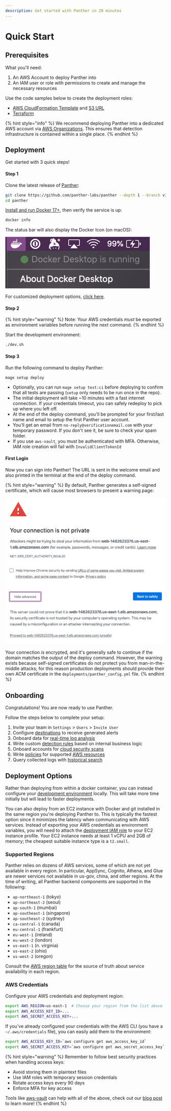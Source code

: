 ```yaml
---
description: Get started with Panther in 20 minutes
---
```


# Quick Start

## Prerequisites

What you'll need:

1. An AWS Account to deploy Panther into
2. An IAM user or role with permissions to create and manage the necessary resources

Use the code samples below to create the deployment roles:

- [AWS CloudFormation Template](https://github.com/panther-labs/panther/tree/master/deployments/auxiliary/cloudformation/panther-deployment-role.yml) and [S3 URL](https://panther-public-cloudformation-templates.s3-us-west-2.amazonaws.com/panther-deployment-role/latest/template.yml)
- [Terraform](https://github.com/panther-labs/panther/tree/master/deployments/auxiliary/terraform/panther-deployment-role.tf)

{% hint style="info" %}
We recommend deploying Panther into a dedicated AWS account via [AWS Organizations](https://aws.amazon.com/blogs/security/how-to-use-aws-organizations-to-automate-end-to-end-account-creation/). This ensures that detection infrastructure is contained within a single place.
{% endhint %}

## Deployment

Get started with 3 quick steps!

#### Step 1

Clone the latest release of [Panther](https://github.com/panther-labs/panther):

```bash
git clone https://github.com/panther-labs/panther --depth 1 --branch v1.2.0
cd panther
```

[Install and run Docker 17+](https://docs.docker.com/install/), then verify the service is up:

 ```bash
 docker info
 ```

 The status bar will also display the Docker Icon (on macOS):

![Docker Status](.gitbook/assets/docker-status.png)

For customized deployment options, [click here](quick-start.md#deployment-options).

#### Step 2

{% hint style="warning" %}
Note: Your AWS credentials _must_ be exported as environment variables before running the next command.
{% endhint %}

Start the development environment:

```bash
./dev.sh
```

#### Step 3

Run the following command to deploy Panther:

```bash
mage setup deploy
```

- Optionally, you can run `mage setup test:ci` before deploying to confirm that all tests are passing (`setup` only needs to be run once in the repo).
- The initial deployment will take ~10 minutes with a fast internet connection. If your credentials timeout, you can safely redeploy to pick up where you left off.
- At the end of the deploy command, you'll be prompted for your first/last name and email to setup the first Panther user account.
- You'll get an email from `no-reply@verificationemail.com` with your temporary password. If you don't see it, be sure to check your spam folder.
- If you use `aws-vault`, you must be authenticated with MFA. Otherwise, IAM role creation will fail with `InvalidClientTokenId`

#### First Login

Now you can sign into Panther! The URL is sent in the welcome email and also printed in the terminal at the end of the deploy command.

{% hint style="warning" %}
By default, Panther generates a self-signed certificate, which will cause most browsers to present a warning page:

![Self-Signed Certificate Warning](.gitbook/assets/self-signed-cert-warning.png)

Your connection _is_ encrypted, and it's generally safe to continue if the domain matches the output of the deploy command. However, the warning exists because self-signed certificates do not protect you from man-in-the-middle attacks; for this reason production deployments should provide their own ACM certificate in the `deployments/panther_config.yml` file.
{% endhint %}

## Onboarding

Congratulations! You are now ready to use Panther.

Follow the steps below to complete your setup:

1. Invite your team in `Settings` > `Users` > `Invite User`
1. Configure [destinations](destinations/setup/) to receive generated alerts
2. Onboard data for [real-time log analysis](log-analysis/log-processing/)
3. Write custom [detection rules](log-analysis/rules/) based on internal business logic
4. Onboard accounts for [cloud security scans](policies/scanning/)
5. Write [policies](policies/cloud-security-overview.md) for supported [AWS resources](policies/resources/)
6. Query collected logs with [historical search](historical-search/README.md)

## Deployment Options

Rather than deploying from within a docker container, you can instead configure your [development environment](development.md#dependencies) locally. This will take more time initially but will lead to faster deployments.

You can also deploy from an EC2 instance with Docker and git installed in the same region you're deploying Panther to. This is typically the fastest option since it minimizes the latency when communicating with AWS services. Instead of exporting your AWS credentials as environment variables, you will need to attach the [deployment IAM role](#prerequisites) to your EC2 instance profile. Your EC2 instance needs at least 1 vCPU and 2GB of memory; the cheapest suitable instance type is a `t2.small`.

### Supported Regions

Panther relies on dozens of AWS services, some of which are not yet available in every region. In particular, AppSync, Cognito, Athena, and Glue are newer services not available in us-gov, china, and other regions. At the time of writing, all Panther backend components are supported in the following:

- `ap-northeast-1` (tokyo)
- `ap-northeast-2` (seoul)
- `ap-south-1` (mumbai)
- `ap-southeast-1` (singapore)
- `ap-southeast-2` (sydney)
- `ca-central-1` (canada)
- `eu-central-1` (frankfurt)
- `eu-west-1` (ireland)
- `eu-west-2` (london)
- `us-east-1` (n. virginia)
- `us-east-2` (ohio)
- `us-west-2` (oregon)

Consult the [AWS region table](https://aws.amazon.com/about-aws/global-infrastructure/regional-product-services/) for the source of truth about service availability in each region.

### AWS Credentials

Configure your AWS credentials and deployment region:

```bash
export AWS_REGION=us-east-1  # Choose your region from the list above
export AWS_ACCESS_KEY_ID=...
export AWS_SECRET_ACCESS_KEY=...
```

If you've already configured your credentials with the AWS CLI (you have a `~/.aws/credentials` file), you can easily add them to the environment:

```bash
export AWS_ACCESS_KEY_ID=`aws configure get aws_access_key_id`
export AWS_SECRET_ACCESS_KEY=`aws configure get aws_secret_access_key`
```

{% hint style="warning" %}
Remember to follow best security practices when handling access keys:

- Avoid storing them in plaintext files
- Use IAM roles with temporary session credentials
- Rotate access keys every 90 days
- Enforce MFA for key access

Tools like [aws-vault](https://github.com/99designs/aws-vault) can help with all of the above, check out our [blog post](https://blog.runpanther.io/secure-multi-account-aws-access/) to learn more!
{% endhint %}
